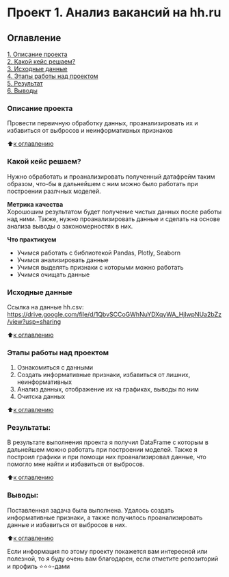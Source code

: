 # Проект 1. Анализ вакансий на hh.ru

## Оглавление  
[1. Описание проекта](.README.md#Описание-проекта)  
[2. Какой кейс решаем?](.README.md#Какой-кейс-решаем)  
[3. Исходные данные](.README.md#Краткая-информация-о-данных)  
[4. Этапы работы над проектом](.README.md#Этапы-работы-над-проектом)  
[5. Результат](.README.md#Результат)    
[6. Выводы](.README.md#Выводы) 

### Описание проекта    
Провести первичную обработку данных, проанализировать их и избавиться от выбросов и неинформативных признаков

:arrow_up:[к оглавлению](_)


### Какой кейс решаем?
Нужно обработать и проанализировать полученный датафрейм таким образом, что-бы в дальнейшем с ним можно было работать при построении разлчных моделей.

**Метрика качества**     
Хорошошим результатом будет получение чистых данных после работы над ними. Также, нужно проанализировать данные и сделать на основе анализа выводы о закономерностях в них.

**Что практикуем**     
- Учимся работать с библиотекой Pandas, Plotly, Seaborn
- Учимся анализировать данные
- Учимся выделять признаки с которыми можно работать
- Учимся очищать данные


### Исходные данные
Ссылка на данные hh.csv: https://drive.google.com/file/d/1QbvSCCoGWhNuYDXqyWA_HjlwpNUa2bZz/view?usp=sharing

:arrow_up:[к оглавлению](_)


### Этапы работы над проектом  
1. Ознакомиться с данными
2. Создать информативные признаки, избавиться от лишних, неинформативных
3. Анализ данных, отображение их на графиках, выводы по ним
4. Очитска данных

:arrow_up:[к оглавлению](.README.md#Оглавление)


### Результаты:  
В результате выполнения проекта я получил DataFrame c которым в дальнейшем можно работать при построении моделей. Также я построил графики и при помощи них проанализировал данные, что помогло мне найти и избавиться от выбросов.

:arrow_up:[к оглавлению](.README.md#Оглавление)


### Выводы:  
Поставленная задача была выполнена. Удалось создать информативные признаки, а также получилось проанализировать данные и избавиться от выбросов в них.

:arrow_up:[к оглавлению](.README.md#Оглавление)


Если информация по этому проекту покажется вам интересной или полезной, то я буду очень вам благодарен, если отметите репозиторий и профиль ⭐️⭐️⭐️-дами
